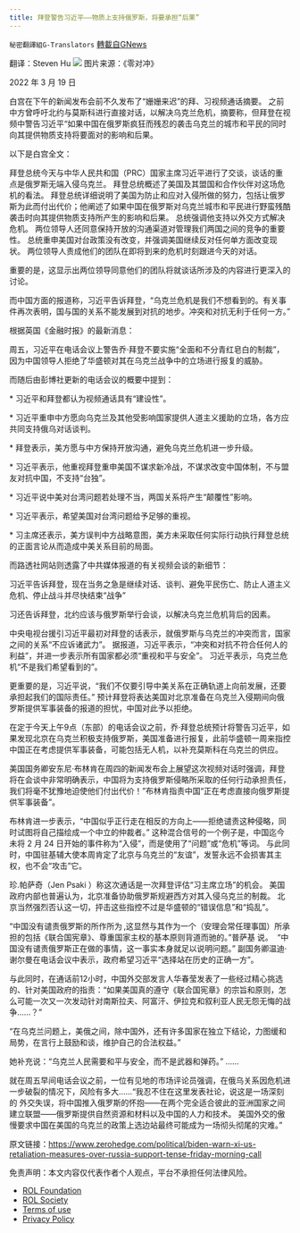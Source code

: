 ```yaml
---
title: 拜登警告习近平——物质上支持俄罗斯，将要承担“后果”
---
```

`秘密翻譯組G-Translators` [轉載自GNews](https://gnews.org/zh-hans/2198037/)

翻译：Steven Hu
![](https://assets.gnews.org/wp-content/uploads/2022/03/6-41.jpg)
图片来源：《零对冲》

2022 年 3 月 19 日

白宫在下午的新闻发布会前不久发布了“姗姗来迟”的拜、习视频通话摘要。 之前中方曾呼吁北约与莫斯科进行直接对话，以解决乌克兰危机，摘要称，但拜登在视频中警告习近平“如果中国在俄罗斯疯狂而残忍的袭击乌克兰的城市和平民的同时向其提供物质支持将要面对的影响和后果。

以下是白宫全文：

拜登总统今天与中华人民共和国（PRC）国家主席习近平进行了交谈，谈话的重点是俄罗斯无端入侵乌克兰。 拜登总统概述了美国及其盟国和合作伙伴对这场危机的看法。 拜登总统详细说明了美国为防止和应对入侵所做的努力，包括让俄罗斯为此而付出代价；他阐述了如果中国在俄罗斯对乌克兰城市和平民进行野蛮残酷袭击时向其提供物质支持所产生的影响和后果。 总统强调他支持以外交方式解决危机。 两位领导人还同意保持开放的沟通渠道对管理我们两国之间的竞争的重要性。 总统重申美国对台政策没有改变，并强调美国继续反对任何单方面改变现状。 两位领导人责成他们的团队在即将到来的危机时刻跟进今天的对话。

重要的是，这显示出两位领导同意他们的团队将就谈话所涉及的内容进行更深入的讨论。

而中国方面的报道称，习近平告诉拜登，“乌克兰危机是我们不想看到的。有关事件再次表明，国与国的关系不能发展到对抗的地步。冲突和对抗无利于任何一方。”

根据英国《金融时报》的最新消息：

周五，习近平在电话会议上警告乔·拜登不要实施“全面和不分青红皂白的制裁”，因为中国领导人拒绝了华盛顿对其在乌克兰战争中的立场进行报复的威胁。

而随后由彭博社更新的电话会议的概要中提到：

\* 习近平和拜登都认为视频通话具有“建设性”。

\* 习近平重申中方愿向乌克兰及其他受影响国家提供人道主义援助的立场，各方应共同支持俄乌对话谈判。

\* 拜登表示，美方愿与中方保持开放沟通，避免乌克兰危机进一步升级。

\* 习近平表示，他重视拜登重申美国不谋求新冷战，不谋求改变中国体制，不与盟友对抗中国，不支持“台独”。

\* 习近平说中美对台湾问题若处理不当，两国关系将产生“颠覆性”影响。

\* 习近平表示，希望美国对台湾问题给予足够的重视。

\* 习主席还表示，美方误判中方战略意图，美方未采取任何实际行动执行拜登总统的正面言论从而造成中美关系目前的局面。

而路透社网站则透露了中共媒体报道的有关视频会谈的新细节：

习近平告诉拜登，现在当务之急是继续对话、谈判、避免平民伤亡、防止人道主义危机、停止战斗并尽快结束“战争”

习还告诉拜登，北约应该与俄罗斯举行会谈，以解决乌克兰危机背后的因素。

中央电视台援引习近平最初对拜登的话表示，就俄罗斯与乌克兰的冲突而言，国家之间的关系“不应诉诸武力”。 据报道，习近平表示，“冲突和对抗不符合任何人的利益”，并进一步表示所有国家都必须“重视和平与安全”。 习近平表示，乌克兰危机“不是我们希望看到的”。

更重要的是，习近平说，“我们不仅要引导中美关系在正确轨道上向前发展，还要承担起我们的国际责任。” 预计拜登将表达美国对北京准备在乌克兰入侵期间向俄罗斯提供军事装备的报道的担忧，中国对此予以拒绝。

在定于今天上午9点（东部）的电话会议之前，乔·拜登总统预计将警告习近平，如果发现北京在乌克兰积极支持俄罗斯，美国准备进行报复，此前华盛顿一周来指控中国正在考虑提供军事装备，可能包括无人机，以补充莫斯科在乌克兰的供应。

美国国务卿安东尼·布林肯在周四的新闻发布会上展望这次视频对话时强调，拜登将在会谈中非常明确表示，中国将为支持俄罗斯侵略所采取的任何行动承担责任，我们将毫不犹豫地迫使他们付出代价！”布林肯指责中国“正在考虑直接向俄罗斯提供军事装备”。

布林肯进一步表示，“中国似乎正行走在相反的方向上——拒绝谴责这种侵略，同时试图将自己描绘成一个中立的仲裁者。” 这种混合信号的一个例子是，中国迄今未将 2 月 24 日开始的事件称为“入侵”，而是使用了“问题”或“危机”等词。 与此同时，中国驻基辅大使本周肯定了北京与乌克兰的“友谊”，发誓永远不会损害其主权，也不会“攻击”它。

珍.帕萨奇（Jen Psaki ）称这次通话是一次拜登评估“习主席立场”的机会。 美国政府内部也普遍认为，北京准备协助俄罗斯规避西方对其入侵乌克兰的制裁。 北京当然强烈否认这一切，抨击这些指控不过是华盛顿的“错误信息”和“捣乱”。

“中国没有谴责俄罗斯的所作所为 ,这显然与其作为一个（安理会常任理事国）所承担的包括《联合国宪章》、尊重国家主权的基本原则背道而驰的。”普萨基 说。  “中国没有谴责俄罗斯正在做的事情，这一事​​实本身就足以说明问题。” 副国务卿温迪·谢尔曼在电话会议中表示，政府希望习近平“选择站在历史的正确一方”。

与此同时，在通话前12小时，中国外交部发言人华春莹发表了一些经过精心挑选的、针对美国政府的指责：“如果美国真的遵守《联合国宪章》的宗旨和原则，怎么可能一次又一次发动针对南斯拉夫、阿富汗、伊拉克和叙利亚人民无怨无悔的战争……？”

“在乌克兰问题上，美俄之间，除中国外，还有许多国家在独立下结论，力图缓和局势，在言行上鼓励和谈，维护自己的合法权益。”

她补充说：“乌克兰人民需要和平与安全，而不是武器和弹药。” ……

就在周五早间电话会议之前，一位有见地的市场评论员强调，在俄乌关系因危机进一步破裂的情况下，风险有多大……“我忍不住在这里发表社论，说这是一场深刻的 外交失误，将中国推入俄罗斯的怀抱——在两个完全适合彼此的亚洲国家之间建立联盟——俄罗斯提供自然资源和材料以及中国的人力和技术。 美国外交的傲慢要求中国在美国的乌克兰的政策上选边站最终可能成为一场彻头彻尾的灾难。”

原文链接：https://www.zerohedge.com/political/biden-warn-xi-us-retaliation-measures-over-russia-support-tense-friday-morning-call

 

免责声明：本文内容仅代表作者个人观点，平台不承担任何法律风险。

- [ROL Foundation](https://rolfoundation.org/)
- [ROL Society](https://rolsociety.org/)
- [Terms of use](https://gnews.org/terms-of-use-3/)
- [Privacy Policy](https://gnews.org/privacy-policy/)
